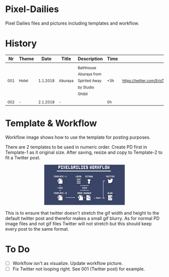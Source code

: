 # Pixel-Dailies
Pixel Dailies files and pictures including templates and workflow.

# History
| Nr  | Theme | Date  | Title | Description | Time | URL |
| ------------- | ------------- | ------------- | ------------- | ------------- | ------------- | ------------- |
| <sub>001</sub> | <sub>Hotel</sub> | <sub>1.1.2018</sub> | <sub>Aburaya</sub> | <sub>Bathhouse Aburaya from Spirited Away by Studio Ghibli</sub> | <sub>+3h</sub> | <sub>https://twitter.com/ErisTubo/status/947912868627918849</sub>
| <sub>002</sub> | <sub>-</sub> | <sub>2.1.2018</sub> | <sub>-</sub> | <sub></sub> | <sub>0h</sub> | <sub></sub>

# Template & Workflow
Workflow image shows how to use the template for posting purposes.

There are 2 templates to be used in numeric order.
Create PD first in Template-1 as it original size. After saving, resize and copy to Template-2 to fit a Twitter post.
<p align="center">
  <img src="https://github.com/ErisTubo/Pixel-Dailies/blob/master/Pixel%20Dailies.png?raw=true" alt="...">
</p>

This is to ensure that twitter doesn't stretch the gif width and height to the default twitter post and therefor makes a small gif blurry.
As for normal PD image files and not gif files Twitter will not stretch but this should keep every post to the same format.

# To Do
- [ ] Workflow isn't as visualize. Update workflow picture.
- [ ] Fix Twitter not looping right. See 001 (Twitter post) for example.
